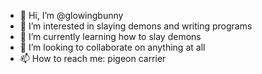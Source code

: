 - 👋 Hi, I’m @glowingbunny
- 👀 I’m interested in slaying demons and writing programs
- 🌱 I’m currently learning how to slay demons
- 💞️ I’m looking to collaborate on anything at all
- 📫 How to reach me: pigeon carrier

<!---
glowingbunny/glowingbunny is a ✨ special ✨ repository because its `README.md` (this file) appears on your GitHub profile.
You can click the Preview link to take a look at your changes.
--->
